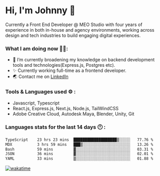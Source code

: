 # Hi, I'm Johnny 👋

Currently a Front End Developer @ MEO Studio with four years of experience in both in-house and agency environments, working across design and tech industries to build engaging digital experiences.

### What I am doing now 🧑‍💻:

- 🔭 I’m currently broadening my knowledge on backend development tools and technologies(Express.js, Postgres etc).
- ✨ Currently working full-time as a frontend developer.
- 🌏 Contact me on [LinkedIn](https://www.linkedin.com/in/johchai/)

### Tools & Languages used ⚙️ :

- Javascript, Typescript
- React.js, Express.js, Next.js, Node.js, TailWindCSS
- Adobe Creative Cloud, Autodesk Maya, Blender, Unity, Git

### Languages stats for the last 14 days 🕛 :

<!--START_SECTION:waka-->

```txt
TypeScript    23 hrs 23 mins  ███████████████████▒░░░░░   77.76 %
MDX           3 hrs 59 mins   ███▒░░░░░░░░░░░░░░░░░░░░░   13.26 %
Bash          59 mins         ▓░░░░░░░░░░░░░░░░░░░░░░░░   03.31 %
JSON          36 mins         ▓░░░░░░░░░░░░░░░░░░░░░░░░   02.01 %
YAML          33 mins         ▒░░░░░░░░░░░░░░░░░░░░░░░░   01.88 %
```

<!--END_SECTION:waka-->

[![wakatime](https://wakatime.com/badge/user/0cd14e89-b357-451d-b5c1-4a79286fb5a6.svg)](https://wakatime.com/@0cd14e89-b357-451d-b5c1-4a79286fb5a6)
